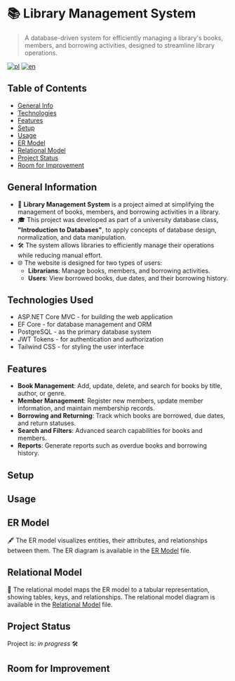 ﻿# 📚 Library Management System
> A database-driven system for efficiently managing a library's books, members, and borrowing activities, designed to streamline library operations.  

[![pl](https://img.shields.io/badge/lang-pl-red.svg)](./README.pl.md)
[![en](https://img.shields.io/badge/lang-en-red.svg)](./README.md)

## Table of Contents
* [General Info](#general-information)
* [Technologies](#technologies-used)
* [Features](#features)
* [Setup](#setup)
* [Usage](#usage)
* [ER Model](#er-model)
* [Relational Model](#relational-model)
* [Project Status](#project-status)
* [Room for Improvement](#room-for-improvement)

## General Information
- 📖 **Library Management System** is a project aimed at simplifying the management of books, members, and borrowing activities in a library.
- 🎓 This project was developed as part of a university database class, **"Introduction to Databases"**, to apply concepts of database design, normalization, and data manipulation.
- 🛠️ The system allows libraries to efficiently manage their operations while reducing manual effort.
- 🌐 The website is designed for two types of users:
  - **Librarians**: Manage books, members, and borrowing activities.
  - **Users**: View borrowed books, due dates, and their borrowing history.

## Technologies Used
- ASP.NET Core MVC - for building the web application
- EF Core - for database management and ORM
- PostgreSQL - as the primary database system
- JWT Tokens - for authentication and authorization
- Tailwind CSS - for styling the user interface

## Features
- **Book Management**: Add, update, delete, and search for books by title, author, or genre.
- **Member Management**: Register new members, update member information, and maintain membership records.
- **Borrowing and Returning**: Track which books are borrowed, due dates, and return statuses.
- **Search and Filters**: Advanced search capabilities for books and members.
- **Reports**: Generate reports such as overdue books and borrowing history.

## Setup

## Usage

## ER Model
🖋️ The ER model visualizes entities, their attributes, and relationships between them. The ER diagram is available in the [ER Model](./docs/LibraryERD.png) file.

## Relational Model
🔗 The relational model maps the ER model to a tabular representation, showing tables, keys, and relationships. The relational model diagram is available in the [Relational Model](./docs/LibraryRelationalDiagram.png) file.

## Project Status
Project is: _in progress_ 🛠️

## Room for Improvement
